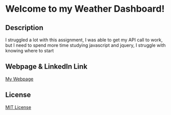 # Welcome to my Weather Dashboard!

## Description
I struggled a lot with this assignment, I was able to get my API call to work, but I need to spend more time studying javascript and jquery, I struggle with knowing where to start 

## Webpage & LinkedIn Link
[My Webpage](https://ethomas22.github.io/Weather-Dashboard/)
<br>

## License
[MIT License](https://opensource.org/licenses/MIT)
